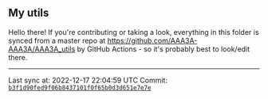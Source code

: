 ## My utils

Hello there! If you're contributing or taking a look, everything in this folder
is synced from a master repo at https://github.com/AAA3A-AAA3A/AAA3A_utils by GitHub Actions -
so it's probably best to look/edit there.

---

Last sync at: 2022-12-17 22:04:59 UTC
Commit: [`b3f1d90fed9f06b8437101f0f65b0d3d651e7e7e`](https://github.com/AAA3A-AAA3A/AAA3A_utils/commit/b3f1d90fed9f06b8437101f0f65b0d3d651e7e7e)
